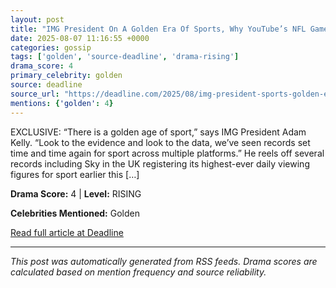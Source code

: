 ```yaml
---
layout: post
title: "IMG President On A Golden Era Of Sports, Why YouTube’s NFL Game Will Be A Record-Breaker & How Netflix Became A Star Player"
date: 2025-08-07 11:16:55 +0000
categories: gossip
tags: ['golden', 'source-deadline', 'drama-rising']
drama_score: 4
primary_celebrity: golden
source: deadline
source_url: "https://deadline.com/2025/08/img-president-sports-golden-era-nfl-youtube-records-netflix-1236478773/"
mentions: {'golden': 4}
---
```


EXCLUSIVE: “There is a golden age of sport,” says IMG President Adam Kelly. “Look to the evidence and look to the data, we&#8217;ve seen records set time and time again for sport across multiple platforms.” He reels off several records including Sky in the UK registering its highest-ever daily viewing figures for sport earlier this [&#8230;]

**Drama Score:** 4 | **Level:** RISING

**Celebrities Mentioned:** Golden

[Read full article at Deadline](https://deadline.com/2025/08/img-president-sports-golden-era-nfl-youtube-records-netflix-1236478773/)

---
*This post was automatically generated from RSS feeds. Drama scores are calculated based on mention frequency and source reliability.*
